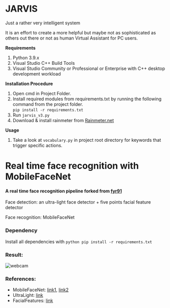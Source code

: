 # JARVIS
Just a rather very intelligent system

It is an effort to create a more helpful but maybe not as sophisticated as others out there or not as human Virtual Assistant for PC users.

**Requirements**
1. Python 3.9.x
2. Visual Studio C++ Build Tools
3. Visual Studio Community or Professional or Enterprise with C++ desktop development workload

**Installation Procedure**
1. Open cmd in Project Folder.  
2. Install required modules from requirements.txt by running the following command from the project folder.  
```pip install -r requirements.txt```  
3. Run ```jarvis_v3.py```  
4. Download & install rainmeter from [Rainmeter.net](https://www.rainmeter.net/)  


**Usage**  
1. Take a look at ```vocabulary.py``` in project root directory for keywords that trigger specific actions.

# Real time face recognition with MobileFaceNet
#### A real time face recognition pipeline forked from [fyr91](https://github.com/fyr91/face_recognition)

Face detection: an ultra-light face detector + five points facial feature detector

Face recognition: MobileFaceNet

### Dependency
Install all dependencies with 
```python pip install -r requirements.txt```

### Result:
![webcam](output/recog_trim.gif)

### References:
- MobileFaceNet: [link1](https://arxiv.org/abs/1804.07573), [link2](https://github.com/yangxue0827/MobileFaceNet_Tensorflow)
- UltraLight: [link](https://github.com/Linzaer/Ultra-Light-Fast-Generic-Face-Detector-1MB)
- FacialFeatures: [link](https://github.com/ageitgey/face_recognition)
